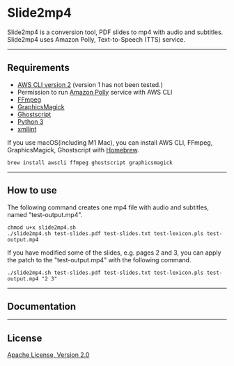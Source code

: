 # Slide2mp4

Slide2mp4 is a conversion tool, PDF slides to mp4 with audio and subtitles.   
Slide2mp4 uses Amazon Polly, Text-to-Speech (TTS) service.

----
## Requirements

 - [AWS CLI version 2](https://docs.aws.amazon.com/cli/latest/userguide/install-cliv2.html) (version 1 has not been tested.)
 - Permission to run [Amazon Polly](https://aws.amazon.com/jp/polly/) service with AWS CLI
 - [FFmpeg](https://www.ffmpeg.org/)
 - [GraphicsMagick](http://www.graphicsmagick.org/index.html)
 - [Ghostscript](https://www.ghostscript.com/)
 - [Python 3](https://www.python.org/)
 - [xmllint](http://xmlsoft.org/xmllint.html)

If you use macOS(including M1 Mac), you can install AWS CLI, FFmpeg, GraphicsMagick, Ghostscript with [Homebrew](https://brew.sh/).

```
brew install awscli ffmpeg ghostscript graphicsmagick
```

----
## How to use

The following command creates one mp4 file with audio and subtitles, named "test-output.mp4".

```
chmod u+x slide2mp4.sh
./slide2mp4.sh test-slides.pdf test-slides.txt test-lexicon.pls test-output.mp4
```

If you have modified some of the slides, e.g. pages 2 and 3, you can apply the patch to the "test-output.mp4" with the following command.

```
./slide2mp4.sh test-slides.pdf test-slides.txt test-lexicon.pls test-output.mp4 "2 3"
```

----
## Documentation

----
## License
[Apache License, Version 2.0](http://www.apache.org/licenses/LICENSE-2.0)

